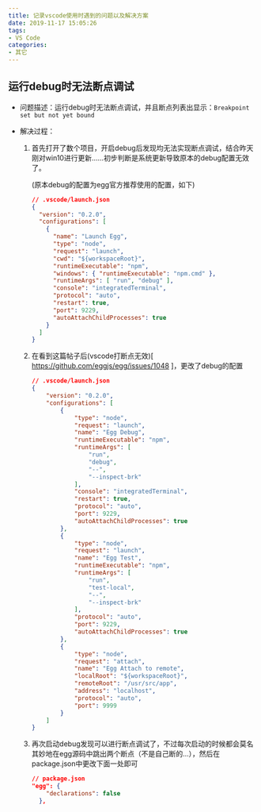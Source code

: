 ```yaml
---
title: 记录vscode使用时遇到的问题以及解决方案
date: 2019-11-17 15:05:26
tags: 
- VS Code
categories:
- 其它
---
```




## 运行debug时无法断点调试

* 问题描述：运行debug时无法断点调试，并且断点列表出显示：```Breakpoint set but not yet bound```
 <!-- more -->
* 解决过程：

  1. 首先打开了数个项目，开启debug后发现均无法实现断点调试，结合昨天刚对win10进行更新......初步判断是系统更新导致原本的debug配置无效了。

     (原本debug的配置为egg官方推荐使用的配置，如下)

     ```json
     // .vscode/launch.json
     {
       "version": "0.2.0",
       "configurations": [
         {
           "name": "Launch Egg",
           "type": "node",
           "request": "launch",
           "cwd": "${workspaceRoot}",
           "runtimeExecutable": "npm",
           "windows": { "runtimeExecutable": "npm.cmd" },
           "runtimeArgs": [ "run", "debug" ],
           "console": "integratedTerminal",
           "protocol": "auto",
           "restart": true,
           "port": 9229,
           "autoAttachChildProcesses": true
         }
       ]
     }
     ```

  2. 在看到这篇帖子后(vscode打断点无效)[ https://github.com/eggjs/egg/issues/1048 ]，更改了debug的配置

     ```json
     // .vscode/launch.json
     {
         "version": "0.2.0",
         "configurations": [
             {
                 "type": "node",
                 "request": "launch",
                 "name": "Egg Debug",
                 "runtimeExecutable": "npm",
                 "runtimeArgs": [
                     "run",
                     "debug",
                     "--",
                     "--inspect-brk"
                 ],
                 "console": "integratedTerminal",
                 "restart": true,
                 "protocol": "auto",
                 "port": 9229,
                 "autoAttachChildProcesses": true
             },
             {
                 "type": "node",
                 "request": "launch",
                 "name": "Egg Test",
                 "runtimeExecutable": "npm",
                 "runtimeArgs": [
                     "run",
                     "test-local",
                     "--",
                     "--inspect-brk"
                 ],
                 "protocol": "auto",
                 "port": 9229,
                 "autoAttachChildProcesses": true
             },
             {
                 "type": "node",
                 "request": "attach",
                 "name": "Egg Attach to remote",
                 "localRoot": "${workspaceRoot}",
                 "remoteRoot": "/usr/src/app",
                 "address": "localhost",
                 "protocol": "auto",
                 "port": 9999
             }
         ]
     }
     ```

     

  3. 再次启动debug发现可以进行断点调试了，不过每次启动的时候都会莫名其妙地在egg源码中跳出两个断点（不是自己断的...），然后在package.json中更改下面一处即可

     ```json
     // package.json  
     "egg": {
         "declarations": false
       },
     ```




